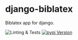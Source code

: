 # django-biblatex

Biblatex app for django.

![Linting & Tests](https://github.com/jnphilipp/django-biblatex/actions/workflows/tests.yml/badge.svg)
[![pypi Version](https://img.shields.io/pypi/v/django-biblatex.svg?logo=pypi&logoColor=white)](https://pypi.org/project/django-biblatex/)

